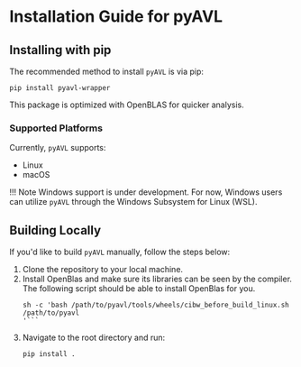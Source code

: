 # Installation Guide for pyAVL

## Installing with pip
The recommended method to install `pyAVL` is via pip:

```shell
pip install pyavl-wrapper
```
This package is optimized with OpenBLAS for quicker analysis.

### Supported Platforms
Currently, `pyAVL` supports:
- Linux
- macOS

!!! Note
    Windows support is under development. For now, Windows users can utilize `pyAVL` through the Windows Subsystem for Linux (WSL).

## Building Locally
If you'd like to build `pyAVL` manually, follow the steps below:

1. Clone the repository to your local machine.
2. Install OpenBlas and make sure its libraries can be seen by the compiler. The following script should be able to install OpenBlas for you.
   ```shell
   sh -c 'bash /path/to/pyavl/tools/wheels/cibw_before_build_linux.sh /path/to/pyavl
   '```
3. Navigate to the root directory and run:
   ```
   pip install .
   ```
